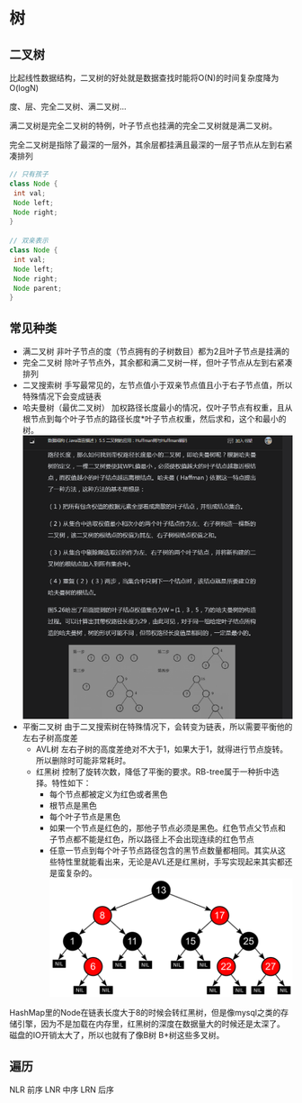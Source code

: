 # 树

## 二叉树

比起线性数据结构，二叉树的好处就是数据查找时能将O(N)的时间复杂度降为O(logN)

度、层、完全二叉树、满二叉树...

满二叉树是完全二叉树的特例，叶子节点也挂满的完全二叉树就是满二叉树。

完全二叉树是指除了最深的一层外，其余层都挂满且最深的一层子节点从左到右紧凑排列


```java
// 只有孩子
class Node {
 int val;
 Node left;
 Node right;
}

// 双亲表示
class Node {
 int val;
 Node left;
 Node right;
 Node parent;
}

```

## 常见种类

- 满二叉树
非叶子节点的度（节点拥有的子树数目）都为2且叶子节点是挂满的
- 完全二叉树
除叶子节点外，其余都和满二叉树一样，但叶子节点从左到右紧凑排列
- 二叉搜索树
手写最常见的，左节点值小于双亲节点值且小于右子节点值，所以特殊情况下会变成链表
- 哈夫曼树（最优二叉树）
加权路径长度最小的情况，仅叶子节点有权重，且从根节点到每个叶子节点的路径长度*叶子节点权重，然后求和，这个和最小的树。
![Huffman](./image/tree.png)
- 平衡二叉树
由于二叉搜索树在特殊情况下，会转变为链表，所以需要平衡他的左右子树高度差
  - AVL树
  左右子树的高度差绝对不大于1，如果大于1，就得进行节点旋转。所以删除时可能非常耗时。
  - 红黑树
  控制了旋转次数，降低了平衡的要求。RB-tree属于一种折中选择。特性如下：
    - 每个节点都被定义为红色或者黑色
    - 根节点是黑色
    - 每个叶子节点是黑色
    - 如果一个节点是红色的，那他子节点必须是黑色。红色节点父节点和子节点都不能是红色，所以路径上不会出现连续的红色节点
    - 任意一节点到每个叶子节点路径包含的黑节点数量都相同。其实从这些特性里就能看出来，无论是AVL还是红黑树，手写实现起来其实都还是蛮复杂的。
![RB-tree](./image/tree2.png)

HashMap里的Node在链表长度大于8的时候会转红黑树，但是像mysql之类的存储引擎，因为不是加载在内存里，红黑树的深度在数据量大的时候还是太深了。
磁盘的IO开销太大了，所以也就有了像B树 B+树这些多叉树。


## 遍历

NLR 前序
LNR 中序
LRN 后序

